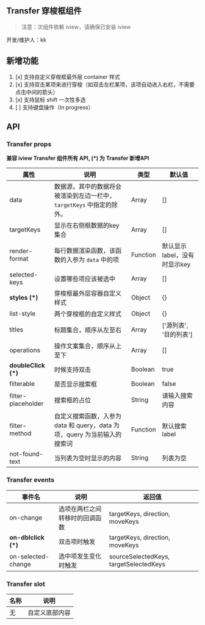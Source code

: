 ## Transfer 穿梭框组件
> 注意：次组件依赖 iview，请确保已安装 iview

开发/维护人：kk


## 新增功能
1. [x] 支持自定义穿梭框最外层 container 样式
2. [x] 支持双击某项来进行穿梭（如双击左栏某项，该项自动进入右栏，不需要点击中间的箭头）
3. [x] 支持鼠标 shift 一次性多选
4. [ ] 支持键盘操作（In progress）

## API
### Transfer props
**兼容 iview Transfer 组件所有 API, (*) 为 Transfer 新增API**

| 属性               | 说明                                                         | 类型     | 默认值                       |
| ------------------ | ------------------------------------------------------------ | -------- | ---------------------------- |
| data               | 数据源，其中的数据将会被渲染到左边一栏中，`targetKeys` 中指定的除外。 | Array    | []                           |
| targetKeys         | 显示在右侧框数据的key集合                                    | Array    | []                           |
| render-format      | 每行数据渲染函数，该函数的入参为 `data` 中的项               | Function | 默认显示label，没有时显示key |
| selected-keys      | 设置哪些项应该被选中                                         | Array    | []                           |
|        **styles (*)**        | 穿梭框最外层容器自定义样式 | Object | {} |
| list-style         | 两个穿梭框的自定义样式                                       | Object   | {}                           |
| titles             | 标题集合，顺序从左至右                                       | Array    | ['源列表', '目的列表']       |
| operations         | 操作文案集合，顺序从上至下                                   | Array    | []                           |
| **doubleClick (*)** | 时候支持双击                                   | Boolean    | true                         |
| filterable         | 是否显示搜索框                                               | Boolean  | false                        |
| filter-placeholder | 搜索框的占位                                                 | String   | 请输入搜索内容               |
| filter-method      | 自定义搜索函数，入参为 data 和 query，data 为项，query 为当前输入的搜索词 | Function | 默认搜索label                |
| not-found-text     | 当列表为空时显示的内容                                       | String   | 列表为空                     |

### Transfer events

| 事件名              | 说明                           | 返回值                                 |
| ------------------- | ------------------------------ | -------------------------------------- |
| on-change           | 选项在两栏之间转移时的回调函数 | targetKeys, direction, moveKeys        |
| **on-dblclick (*)** | 双击项时触发                   | targetKeys, direction, moveKeys        |
| on-selected-change  | 选中项发生变化时触发           | sourceSelectedKeys, targetSelectedKeys |


### Transfer slot

| 名称 | 说明           |
| ---- | -------------- |
| 无   | 自定义底部内容 |
